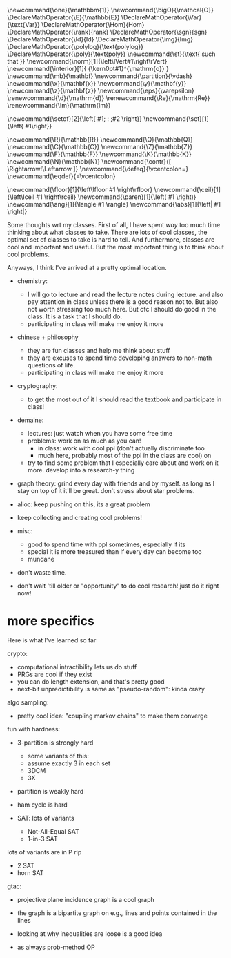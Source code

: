 \newcommand{\one}{\mathbbm{1}}
\newcommand{\bigO}{\mathcal{O}}
\DeclareMathOperator{\E}{\mathbb{E}}
\DeclareMathOperator{\Var}{\text{Var}}
\DeclareMathOperator{\Hom}{Hom}
\DeclareMathOperator{\rank}{rank}
\DeclareMathOperator{\sgn}{sgn}
\DeclareMathOperator{\Id}{Id}
\DeclareMathOperator{\img}{Img}
\DeclareMathOperator{\polylog}{\text{polylog}}
\DeclareMathOperator{\poly}{\text{poly}}
\newcommand{\st}{\text{ such that }}
\newcommand{\norm}[1]{\left\lVert#1\right\rVert}
\newcommand{\interior}[1]{ {\kern0pt#1}^{\mathrm{o}} }
\newcommand{\mb}{\mathbf}
\newcommand{\partition}{\vdash}
\newcommand{\x}{\mathbf{x}}
\newcommand{\y}{\mathbf{y}}
\newcommand{\z}{\mathbf{z}}
\newcommand{\eps}{\varepsilon}
\renewcommand{\d}{\mathrm{d}}
\renewcommand{\Re}{\mathrm{Re}}
\renewcommand{\Im}{\mathrm{Im}}

\newcommand{\setof}[2]{\left\{ #1\; : \;#2 \right\}}
\newcommand{\set}[1]{\left\{ #1\right\}}

\newcommand{\R}{\mathbb{R}}
\newcommand{\Q}{\mathbb{Q}}
\newcommand{\C}{\mathbb{C}}
\newcommand{\Z}{\mathbb{Z}}
\newcommand{\F}{\mathbb{F}}
\newcommand{\K}{\mathbb{K}}
\newcommand{\N}{\mathbb{N}}
\newcommand{\contr}{\[ \Rightarrow\!\Leftarrow \]}
\newcommand{\defeq}{\vcentcolon=}
\newcommand{\eqdef}{=\vcentcolon}

\newcommand{\floor}[1]{\left\lfloor #1 \right\rfloor}
\newcommand{\ceil}[1]{\left\lceil #1 \right\rceil}
\newcommand{\paren}[1]{\left( #1 \right)}
\newcommand{\ang}[1]{\langle #1 \rangle}
\newcommand{\abs}[1]{\left| #1 \right|}


Some thoughts wrt my classes. First of all, I have spent *way*
too much time thinking about what classes to take. 
There are lots of cool classes, the optimal set of classes to
take is hard to tell. 
And furthermore, classes are cool and important and useful. But
the most important thing is to think about cool problems. 

Anyways, I think I've arrived at a pretty optimal location. 

- chemistry: 
  - I will go to lecture and read the lecture notes during
      lecture. and also pay attention in class unless there is a
      good reason not to. But also not worth stressing too much
      here. But ofc I should do good in the class. It is a task
      that I should do.
  - participating in class will make me enjoy it more

- chinese + philosophy
  - they are fun classes and help me think about stuff
  - they are excuses to spend time developing answers to non-math
      questions of life.
  - participating in class will make me enjoy it more

- cryptography:
  - to get the most out of it I should read the textbook and
      participate in class!

- demaine:
  - lectures: just watch when you have some free time
  - problems: work on as much as you can!
    - in class: work with cool ppl (don't actually discriminate too
    - much here, probably most of the ppl in the class are cool) on
  - try to find some problem that I especially care about and
      work on it more. develop into a research-y thing

- graph theory: grind every day with friends and by myself. as
    long as I stay on top of it it'll be great. don't stress
    about star problems.

- alloc: keep pushing on this, its a great problem

- keep collecting and creating cool problems!


- misc: 
  - good to spend time with ppl sometimes, especially if its
  - special it  is more treasured than if every day can become too
  - mundane

- don't waste time. 
- don't wait 'till  older or "opportunity" to do cool research!
    just do it right now!


# more specifics

Here is what I've learned so far

crypto:

- computational intractibility lets us do stuff
- PRGs are cool if they exist
- you can do length extension, and that's pretty good
- next-bit unpredictibility is same as "pseudo-random": kinda
    crazy

algo sampling: 
- pretty cool idea: "coupling markov chains" to make them
    converge

fun with hardness:
- 3-partition is strongly hard
  - some variants of this:
  - assume exactly 3 in each set
  - 3DCM
  - 3X
- partition is weakly hard

- ham cycle is hard

- SAT: lots of variants
  - Not-All-Equal SAT
  - 1-in-3 SAT

lots of variants are in P rip
- 2 SAT
- horn SAT

gtac:
- projective plane incidence graph is a cool graph
- the graph is a bipartite graph on e.g., lines and points
    contained in the lines

- looking at why inequalities are loose is a good idea
- as always prob-method OP


